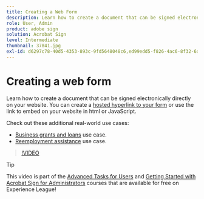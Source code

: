 ```yaml
---
title: Creating a Web Form
description: Learn how to create a document that can be signed electronically directly on your website
role: User, Admin
product: adobe sign
solution: Acrobat Sign
level: Intermediate
thumbnail: 37841.jpg
exl-id: d6297c78-40d5-4353-893c-9fd5648048c6,ed99edd5-f826-4ac6-8f32-6a4e6e48ddc6
---
```

# Creating a web form

Learn how to create a document that can be signed electronically directly on your website. You can create a [hosted hyperlink to your form](https://salesforceintegration.na2.echosign.com/public/esignWidget?wid=CBFCIBAA3AAABLblqZhBTZvjMual0H-M6HTSunw9hV1t-OdGbQI3d-nWJdEH76dHPxK1QH6DO9XGjch6QVho*) or use the link to embed on your website in html or JavaScript.

Check out these additional real-world use cases:

* [Business grants and loans](https://experienceleague.adobe.com/docs/document-cloud-learn/sign-learning-hub/expand/recipes/gov/usecasegovgrants.html?lang=en) use case.
* [Reemployment assistance](https://experienceleague.adobe.com/docs/document-cloud-learn/sign-learning-hub/expand/recipes/gov/usecasegovreemployment.html?lang=en) use case.

>[!VIDEO](https://video.tv.adobe.com/v/37841?quality=12&learn=on&hidetitle=true)

>[!TIP]
>
>This video is part of the [Advanced Tasks for Users](https://experienceleague.adobe.com/?recommended=Sign-U-1-2020.3) and [Getting Started with Acrobat Sign for Administrators](https://experienceleague.adobe.com/?recommended=Sign-A-1-2020.2) courses that are available for free on Experience League!
